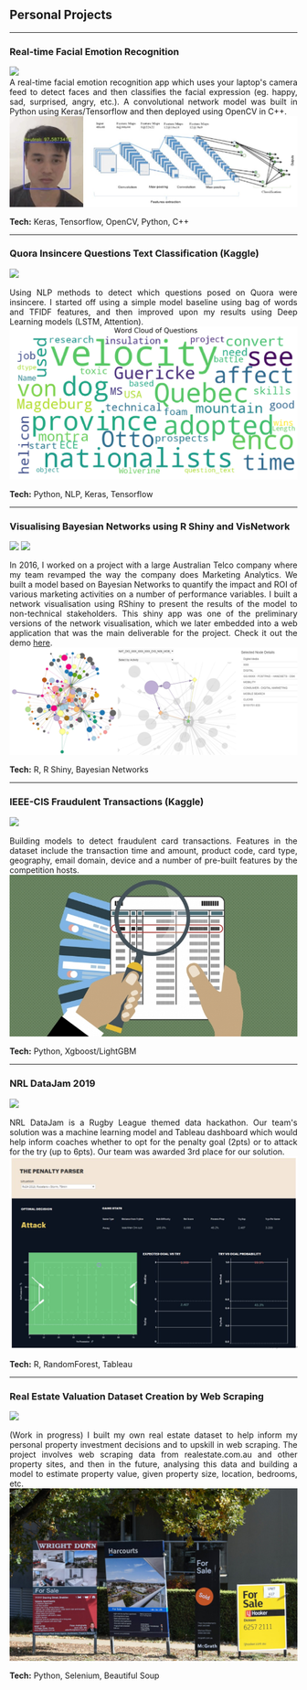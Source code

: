 ## Personal Projects

---

### Real-time Facial Emotion Recognition
<a href="https://martycheung.shinyapps.io/bayesian-network-visualisation/">
  <img src="https://img.shields.io/badge/Github-View_On_Github-blue?logo=Github" class="image_left"/>
</a>

<div style="text-align: justify">
A real-time facial emotion recognition app which uses your laptop's camera feed to detect faces and then classifies the facial expression (eg. happy, sad, surprised, angry, etc.). A convolutional network model was built in Python using Keras/Tensorflow and then deployed using OpenCV in C++.
</div>

<img src="images/app_demo.jpg?raw=true" class="image_centred"/>

**Tech:** Keras, Tensorflow, OpenCV, Python, C++

---

### Quora Insincere Questions Text Classification (Kaggle)
[![](https://img.shields.io/badge/Github-View_On_Github-blue?logo=Github)](https://github.com/martycheung/Quora-Insincere-Questions-Kaggle)

<div style="text-align: justify">
Using NLP methods to detect which questions posed on Quora were insincere. I started off using a simple model baseline using bag of words and TFIDF features, and then improved upon my results using Deep Learning models (LSTM, Attention).
</div>

<img src="images/wordcloud_quora.jpg?raw=true"/>

**Tech:** Python, NLP, Keras, Tensorflow

---

### Visualising Bayesian Networks using R Shiny and VisNetwork
[![](https://img.shields.io/badge/Github-View_On_Github-blue?logo=Github)](https://github.com/martycheung/Bayesian-Network-Visualisation)
[![](https://img.shields.io/badge/Shiny-Open_Shiny_App-blue?logo=Rstudio)](https://martycheung.shinyapps.io/bayesian-network-visualisation)

<div style="text-align: justify">
In 2016, I worked on a project with a large Australian Telco company where my team revamped the way the company does Marketing Analytics. We built a model based on Bayesian Networks to quantify the impact and ROI of various marketing activities on a number of performance variables. I built a network visualisation using RShiny to present the results of the model to non-technical stakeholders. This shiny app was one of the preliminary versions of the network visualisation, which we later embedded into a web application that was the main deliverable for the project. Check it out the demo <a href="https://martycheung.shinyapps.io/bayesian-network-visualisation/">here</a>.
</div>

<img src="images/network_viz.png?raw=true"/>

**Tech:** R, R Shiny, Bayesian Networks

---

### IEEE-CIS Fraudulent Transactions (Kaggle)
[![](https://img.shields.io/badge/Github-View_On_Github-blue?logo=Github)](https://github.com/martycheung/IEEE-CIS-Fraudulent-Transactions-Kaggle)

<div style="text-align: justify">
Building models to detect fraudulent card transactions. Features in the dataset include the transaction time and amount, product code, card type, geography, email domain, device and a number of pre-built features by the competition hosts.
</div>

<img src="images/fraud.jpg?raw=true"/>

**Tech:** Python, Xgboost/LightGBM

---

### NRL DataJam 2019
[![](https://img.shields.io/badge/Github-View_On_Github-blue?logo=Github)](https://github.com/martycheung/NRL-DataJam-2019)

<div style="text-align: justify">
NRL DataJam is a Rugby League themed data hackathon. Our team's solution was a machine learning model and Tableau dashboard which would help inform coaches whether to opt for the penalty goal (2pts) or to attack for the try (up to 6pts). Our team was awarded 3rd place for our solution.
</div>

<img src="images/datajam_tableau.png?raw=true"/>

**Tech:** R, RandomForest, Tableau

---

### Real Estate Valuation Dataset Creation by Web Scraping
[![](https://img.shields.io/badge/Github-View_On_Github-blue?logo=Github)](https://github.com/martycheung/Real-Estate-Dataset-and-Valuation-Model)

<div style="text-align: justify">
(Work in progress) I built my own real estate dataset to help inform my personal property investment decisions and to upskill in web scraping. The project involves web scraping data from realestate.com.au and other property sites, and then in the future, analysing this data and building a model to estimate property value, given property size, location, bedrooms, etc.  
</div>

<img src="images/realestate1.jpg?raw=true"/>

**Tech:** Python, Selenium, Beautiful Soup

